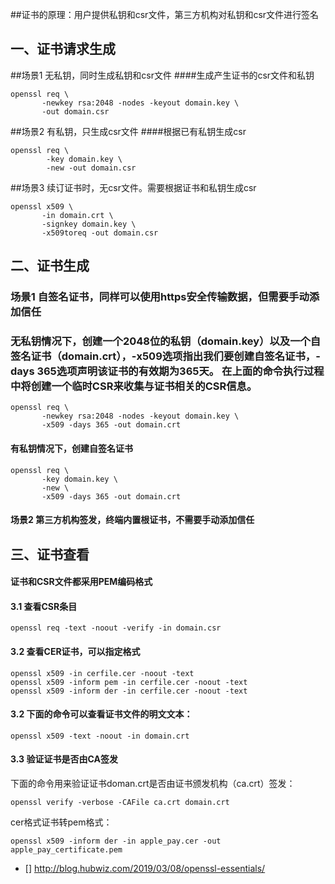 ##证书的原理：用户提供私钥和csr文件，第三方机构对私钥和csr文件进行签名


## 一、证书请求生成


##场景1 无私钥，同时生成私钥和csr文件
####生成产生证书的csr文件和私钥
```
openssl req \
       -newkey rsa:2048 -nodes -keyout domain.key \
       -out domain.csr
```

##场景2 有私钥，只生成csr文件
####根据已有私钥生成csr
```
openssl req \
        -key domain.key \
        -new -out domain.csr
```

##场景3 续订证书时，无csr文件。需要根据证书和私钥生成csr
```
openssl x509 \
       -in domain.crt \
       -signkey domain.key \
       -x509toreq -out domain.csr
```


## 二、证书生成
### 场景1 自签名证书，同样可以使用https安全传输数据，但需要手动添加信任
### 无私钥情况下，创建一个2048位的私钥（domain.key）以及一个自签名证书（domain.crt），-x509选项指出我们要创建自签名证书，-days 365选项声明该证书的有效期为365天。 在上面的命令执行过程中将创建一个临时CSR来收集与证书相关的CSR信息。
```
openssl req \
       -newkey rsa:2048 -nodes -keyout domain.key \
       -x509 -days 365 -out domain.crt
```

#### 有私钥情况下，创建自签名证书
```
openssl req \
       -key domain.key \
       -new \
       -x509 -days 365 -out domain.crt
```
#### 场景2 第三方机构签发，终端内置根证书，不需要手动添加信任

## 三、证书查看
#### 证书和CSR文件都采用PEM编码格式
#### 3.1 查看CSR条目
```
openssl req -text -noout -verify -in domain.csr
```

#### 3.2 查看CER证书，可以指定格式
```
openssl x509 -in cerfile.cer -noout -text
openssl x509 -inform pem -in cerfile.cer -noout -text
openssl x509 -inform der -in cerfile.cer -noout -text
```
#### 3.2 下面的命令可以查看证书文件的明文文本：
```
openssl x509 -text -noout -in domain.crt
```
#### 3.3 验证证书是否由CA签发
下面的命令用来验证证书doman.crt是否由证书颁发机构（ca.crt）签发：
```
openssl verify -verbose -CAFile ca.crt domain.crt
```
cer格式证书转pem格式：
```
openssl x509 -inform der -in apple_pay.cer -out apple_pay_certificate.pem
```

- [] http://blog.hubwiz.com/2019/03/08/openssl-essentials/

